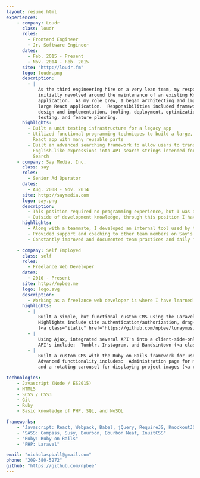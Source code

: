 ```yaml
---
layout: resume.html
experiences:
    - company: Loudr
      class: loudr
      roles:
        - Frontend Engineer
        - Jr. Software Engineer
      dates:
        - Feb. 2015 - Present
        - Nov. 2014 - Feb. 2015
      site: "http://loudr.fm"
      logo: loudr.png
      description:
        - |
            As the third engineering hire on a very lean team, my responsibilities
            initially revolved around the maintenance of an existing KnockoutJS
            application.  As my role grew, I began architecting and implementing a
            large React application.  Responsibilities included framework
            design and implementation, tooling, deployment, optimization,
            testing, and feature planning.
      highlights:
        - Built a unit testing infrastructure for a legacy app
        - Utilized functional programming techniques to build a large, complex
          React app with many reusable parts
        - Built an advanced searching framework to allow users to transform
          English-like expressions into API search strings intended for Elastic
          Search
    - company: Say Media, Inc.
      class: say
      roles:
        - Senior Ad Operator
      dates:
        - Aug. 2008 - Nov. 2014
      site: http://saymedia.com
      logo: say.png
      description:
        - This position required no programming experience, but I was able to incorporate productive development aspects on my own accord.  Throughout my time, I evolved the position into one that provided go-to support for our advanced Javascript functionality, simple Javascript modules for daily use, and debugging of partner sites.
        - Outside of development knowledge, through this position I have attained several years of experience working simultaneously with multiple teams, coaching and mentoring junior teammates, and communicating in a client-facing manner.
      highlights:
        - Along with a teammate, I developed an internal tool used by the entire company for daily data analysis.
        - Provided support and coaching to other team members on Say's more advanced Javascript technology.
        - Constantly improved and documented team practices and daily functions.

    - company: Self Employed
      class: self
      roles:
        - Freelance Web Developer
      dates:
        - 2010 - Present
      site: http://npbee.me
      logo: logo.svg
      description:
        - Working as a freelance web developer is where I have learned the bulk of my development knowledge.  Beginning with basic HTML and CSS, I have since advanced to fluency in SCSS and Javascript as well as beginning aptitude in Ruby, PHP and SQL.  I've worked with both client-side and server-side apps.
      highlights:
        - |
            Built a simple, but functional custom CMS using the Laravel PHP framework.
            Highlights include site authentication/authorization, drag-and-drop image manipulation, and a custom Soundcloud integration.
            (<a class="italic" href="https://github.com/npbee/luraymusic.com">Link</a>)
        - |
            Using Ajax, integrated several API's into a client-side-only app.
            API's include:  Tumblr, Instagram, and Bandsintown (<a class="italic" href="https://github.com/npbee/scarey.org">Link</a>)
        - |
            Built a custom CMS with the Ruby on Rails framework for use as a personal blog and portfolio.
            Advanced functionality includes:  Administration page for manipulating posts and projects, Markdown support for posts with real-time preview,
            and a rotating carousel for displaying project images (<a class="italic" href="https://github.com/npbee/npb">Link</a>)

technologies:
    - Javascript (Node / ES2015)
    - HTML5
    - SCSS / CSS3
    - Git
    - Ruby
    - Basic knowledge of PHP, SQL, and NoSQL

frameworks:
    - "Javascript: React, Webpack, Babel, jQuery, RequireJS, KnockoutJS, Browserify, Gulp, Mocha, Chai"
    - "SASS: Compass, Susy, Bourbon, Bourbon Neat, InuitCSS"
    - "Ruby: Ruby on Rails"
    - "PHP: Laravel"

email: "nicholaspball@gmail.com"
phone: "209-380-5272"
github: "https://github.com/npbee"
---
```


